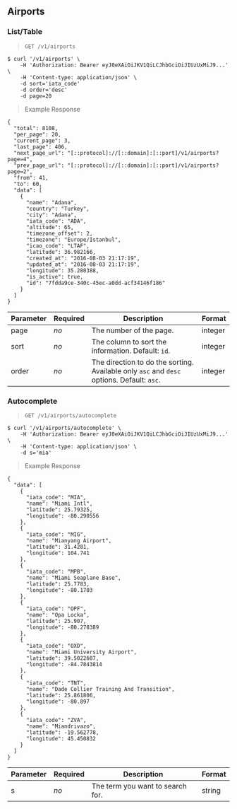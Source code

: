 ## Airports
### List/Table
> `GET /v1/airports`

```shell
$ curl '/v1/airports' \
    -H 'Authorization: Bearer eyJ0eXAiOiJKV1QiLCJhbGciOiJIUzUxMiJ9...' \
    -H 'Content-type: application/json' \
    -d sort='iata_code'
    -d order='desc'
    -d page=20
```

> Example Response

```
{
  "total": 8108,
  "per_page": 20,
  "current_page": 3,
  "last_page": 406,
  "next_page_url": "[::protocol]://[::domain]:[::port]/v1/airports?page=4",
  "prev_page_url": "[::protocol]://[::domain]:[::port]/v1/airports?page=2",
  "from": 41,
  "to": 60,
  "data": [
    {
      "name": "Adana",
      "country": "Turkey",
      "city": "Adana",
      "iata_code": "ADA",
      "altitude": 65,
      "timezone_offset": 2,
      "timezone": "Europe/Istanbul",
      "icao_code": "LTAF",
      "latitude": 36.982166,
      "created_at": "2016-08-03 21:17:19",
      "updated_at": "2016-08-03 21:17:19",
      "longitude": 35.280388,
      "is_active": true,
      "id": "7fdda9ce-340c-45ec-a0dd-acf34146f186"
    }
  ]
}
```

| Parameter | Required | Description                                                                               | Format  |
|-----------|----------|-------------------------------------------------------------------------------------------|---------|
| page      | *no*     | The number of the page.                                                                   | integer |
| sort      | *no*     | The column to sort the information. Default: `id`.                                        | integer |
| order     | *no*     | The direction to do the sorting. Available only `asc` and `desc` options. Default: `asc`. | integer |

### Autocomplete
> `GET /v1/airports/autocomplete`

```shell
$ curl '/v1/airports/autocomplete' \
    -H 'Authorization: Bearer eyJ0eXAiOiJKV1QiLCJhbGciOiJIUzUxMiJ9...' \
    -H 'Content-type: application/json' \
    -d s='mia'
```

> Example Response

```
{
  "data": [
    {
      "iata_code": "MIA",
      "name": "Miami Intl",
      "latitude": 25.79325,
      "longitude": -80.290556
    },
    {
      "iata_code": "MIG",
      "name": "Mianyang Airport",
      "latitude": 31.4281,
      "longitude": 104.741
    },
    {
      "iata_code": "MPB",
      "name": "Miami Seaplane Base",
      "latitude": 25.7783,
      "longitude": -80.1703
    },
    {
      "iata_code": "OPF",
      "name": "Opa Locka",
      "latitude": 25.907,
      "longitude": -80.278389
    },
    {
      "iata_code": "OXD",
      "name": "Miami University Airport",
      "latitude": 39.5022607,
      "longitude": -84.7843814
    },
    {
      "iata_code": "TNT",
      "name": "Dade Collier Training And Transition",
      "latitude": 25.861806,
      "longitude": -80.897
    },
    {
      "iata_code": "ZVA",
      "name": "Miandrivazo",
      "latitude": -19.562778,
      "longitude": 45.450832
    }
  ]
}
```

| Parameter | Required | Description                      | Format |
|-----------|----------|----------------------------------|--------|
| s         | *no*     | The term you want to search for. | string |
